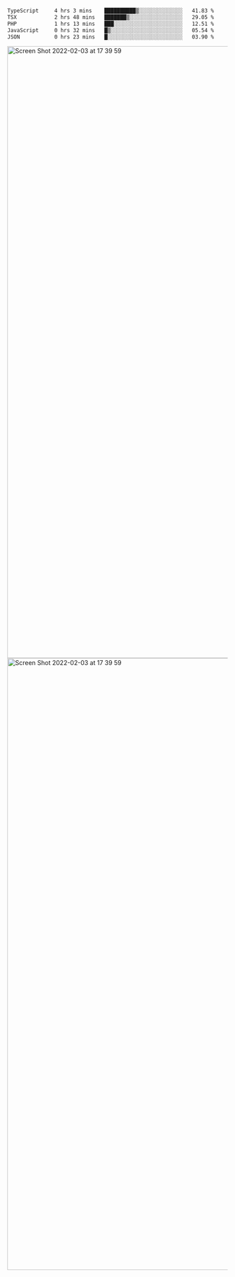 <!--START_SECTION:waka-->

```txt
TypeScript     4 hrs 3 mins    ██████████▒░░░░░░░░░░░░░░   41.83 %
TSX            2 hrs 48 mins   ███████▒░░░░░░░░░░░░░░░░░   29.05 %
PHP            1 hrs 13 mins   ███░░░░░░░░░░░░░░░░░░░░░░   12.51 %
JavaScript     0 hrs 32 mins   █▒░░░░░░░░░░░░░░░░░░░░░░░   05.54 %
JSON           0 hrs 23 mins   █░░░░░░░░░░░░░░░░░░░░░░░░   03.90 %
```

<!--END_SECTION:waka-->

<img width="1400" alt="Screen Shot 2022-02-03 at 17 39 59" src="https://user-images.githubusercontent.com/45716542/152387304-f2b60485-53a6-4f4b-a818-5cefb1b0c0ae.png">
<img width="1400" alt="Screen Shot 2022-02-03 at 17 39 59" src="https://user-images.githubusercontent.com/45716542/152387273-ea5cdf21-2a45-44da-8bef-00c1763b1d42.png">
